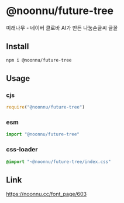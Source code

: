 # @noonnu/future-tree
미래나무 - 네이버 클로바 AI가 만든 나눔손글씨 글꼴

## Install
```sh
npm i @noonnu/future-tree
```
## Usage
### cjs
```js
require("@noonnu/future-tree")
```
### esm
```js
import "@noonnu/future-tree"
```
### css-loader
```css
@import "~@noonnu/future-tree/index.css"
```

## Link
https://noonnu.cc/font_page/603